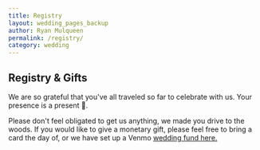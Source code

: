 ```yaml
---
title: Registry
layout: wedding_pages_backup
author: Ryan Mulqueen
permalink: /registry/
category: wedding
---
```


## Registry & Gifts

We are so grateful that you've all traveled so far to celebrate with us. Your presence is a present 🤗.

Please don't feel obligated to get us anything, we made you drive to the woods. If you would like to give a monetary gift, please feel free to bring a card the day of, or we have set up a Venmo [wedding fund here.](https://venmo.com/code?user_id=1873878485827584235&created=1758412584)

